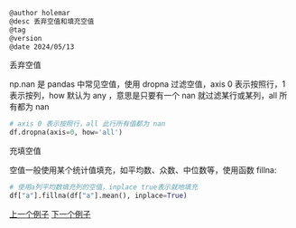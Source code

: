 
```markdown
@author holemar
@desc 丢弃空值和填充空值
@tag
@version 
@date 2024/05/13
```

丢弃空值

np.nan 是 pandas 中常见空值，使用 dropna 过滤空值，axis 0 表示按照行，1 表示按列，how 默认为 any ，意思是只要有一个 nan 就过滤某行或某列，all 所有都为 nan

```python
# axis 0 表示按照行，all 此行所有值都为 nan
df.dropna(axis=0, how='all')
```

充填空值

空值一般使用某个统计值填充，如平均数、众数、中位数等，使用函数 fillna:

```python
# 使用a列平均数填充列的空值，inplace true表示就地填充
df["a"].fillna(df["a"].mean(), inplace=True)
```



[上一个例子](174.md)    [下一个例子](176.md)